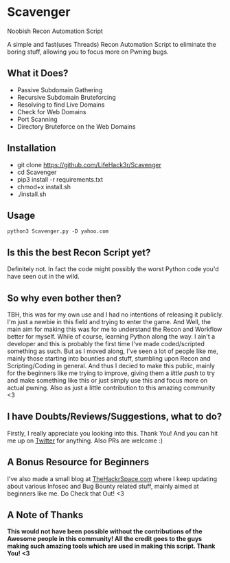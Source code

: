 # Scavenger
Noobish Recon Automation Script

A simple and fast(uses Threads) Recon Automation Script to eliminate the boring stuff, allowing you to focus more on Pwning bugs.


## What it Does?

* Passive Subdomain Gathering
* Recursive Subdomain Bruteforcing
* Resolving to find Live Domains
* Check for Web Domains
* Port Scanning
* Directory Bruteforce on the Web Domains


## Installation

* git clone https://github.com/LifeHack3r/Scavenger
* cd Scavenger
* pip3 install -r requirements.txt
* chmod+x install.sh
* ./install.sh


## Usage

```python3 Scavenger.py -D yahoo.com``` 



## Is this the best Recon Script yet?

Definitely not. In fact the code might possibly the worst Python code you'd have seen out in the wild. 


## So why even bother then?

TBH, this was for my own use and I had no intentions of releasing it publicly. I'm just a newbie in this field and trying to enter the game. And Well, the main aim for making this was for me to understand the Recon and Workflow better for myself. While of course, learning Python along the way. I ain't a developer and this is probably the first time I've made coded/scripted something as such. But as I moved along, I've seen a lot of people like me, mainly those starting into bounties and stuff, stumbling upon Recon and Scripting/Coding in general. And thus I decied to make this public, mainly for the beginners like me trying to improve, giving them a *little push* to try and make something like this or just simply use this and focus more on actual pwning. Also as just a little contribution to this amazing community <3


## I have Doubts/Reviews/Suggestions, what to do?

Firstly, I really appreciate you looking into this. Thank You! And you can hit me up on [Twitter](https://twitter.com/SatyamGothi) for anything. Also PRs are welcome :) 

## A Bonus Resource for Beginners

I've also made a small blog at [TheHackrSpace.com](https://thehackrspace.com) where I keep updating about various Infosec and Bug Bounty related stuff, mainly aimed at beginners like me. Do Check that Out! <3


## A Note of Thanks

**This would not have been possible without the contributions of the Awesome people in this community! All the credit goes to the guys making such amazing tools which are used in making this script. Thank You! <3**
